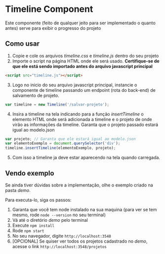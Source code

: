 # Timeline Component

Este componente (feito de qualquer jeito para ser implementado o quanto antes) serve para exibir o progresso do projeto

## Como usar

1. Copie e cole os arquivos *timeline.css* e *timeline.js* dentro do seu projeto
2. Importe o script na página HTML onde ele será usado. **Certifique-se de que ele está sendo importado antes do arquivo javascript principal**
```html
<script src="timeline.js"></script>
```

3. Logo no inicio do seu arquivo javascript principal, instancie o componente de timeline passando um endpoint (rota do back-end) de salvamento de projeto.
```javascript
var timeline = new Timeline('/salvar-projeto');
```

4. Insira a timeline na tela indicando para a função *insertTimeline* o elemento HTML onde será adicionada a timeline e o projeto de onde virão as informações da timeline. Garanta que o projeto passado estará igual ao modelo.json
```javascript
var projeto; // Garanta que ele estará igual ao modelo.json
var elementoExemplo = document.querySelector('div');
timeline.insertTimeline(elementoExemplo, projeto);
```

5. Com isso a timeline ja deve estar aparecendo na tela quando carregada.


## Vendo exemplo

Se ainda tiver dúvidas sobre a implementação, olhe o exemplo criado na pasta *demo*.

Para executa-lo, siga os passos:
1. Garanta que você tem node instalado na sua maquina (para ver se tem mesmo, rode `node --version` no seu terminal)
2. Vá até o diretório *demo* pelo terminal
3. Execute `npm install`
4. Rode `npm start`
5. No seu navegador, digite `http://localhost:3548`
6. [OPCIONAL] Se quiser ver todos os projetos cadastrado no *demo*, acesse o link `http://localhost:3548/projetos`